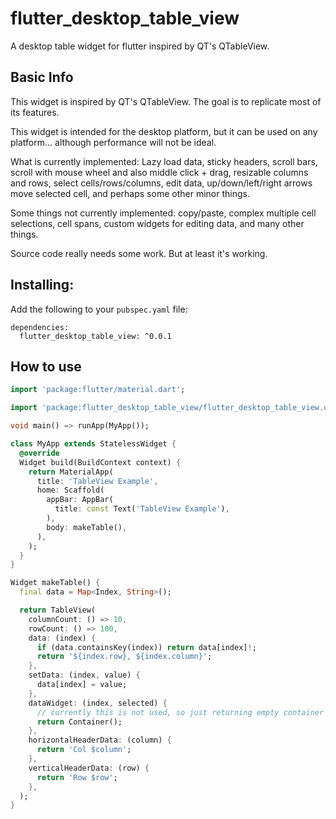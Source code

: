 # flutter_desktop_table_view

A desktop table widget for flutter inspired by QT's QTableView.

## Basic Info

This widget is inspired by QT's QTableView.  The goal is to replicate most of its features.

This widget is intended for the desktop platform, but it can be used on any platform... although
performance will not be ideal.

What is currently implemented:
Lazy load data, sticky headers, scroll bars, scroll with mouse wheel and also middle click + drag,
resizable columns and rows, select cells/rows/columns, edit data, up/down/left/right arrows move
selected cell, and perhaps some other minor things.

Some things not currently implemented:
copy/paste, complex multiple cell selections, cell spans, custom widgets for editing data, and
many other things.

Source code really needs some work.  But at least it's working.

## Installing:

Add the following to your `pubspec.yaml` file:

    dependencies:
      flutter_desktop_table_view: ^0.0.1

## How to use

```dart
import 'package:flutter/material.dart';

import 'package:flutter_desktop_table_view/flutter_desktop_table_view.dart' show TableView, Index;

void main() => runApp(MyApp());

class MyApp extends StatelessWidget {
  @override
  Widget build(BuildContext context) {
    return MaterialApp(
      title: 'TableView Example',
      home: Scaffold(
        appBar: AppBar(
          title: const Text('TableView Example'),
        ),
        body: makeTable(),
      ),
    );
  }
}

Widget makeTable() {
  final data = Map<Index, String>();

  return TableView(
    columnCount: () => 10,
    rowCount: () => 100,
    data: (index) {
      if (data.containsKey(index)) return data[index]!;
      return '${index.row}, ${index.column}';
    },
    setData: (index, value) {
      data[index] = value;
    },
    dataWidget: (index, selected) {
      // currently this is not used, so just returning empty container
      return Container();
    },
    horizontalHeaderData: (column) {
      return 'Col $column';
    },
    verticalHeaderData: (row) {
      return 'Row $row';
    },
  );
}

```

